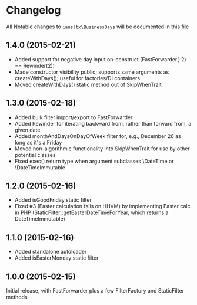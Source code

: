 # Changelog

All Notable changes to `iansltx\BusinessDays` will be documented in this file

## 1.4.0 (2015-02-21)

- Added support for negative day input on-construct (FastForwarder(-2) == Rewinder(2))
- Made constructor visibility public; supports same arguments as createWithDays(); useful for factories/DI containers
- Moved createWithDays() static method out of SkipWhenTrait

## 1.3.0 (2015-02-18)

- Added bulk filter import/export to FastForwarder
- Added Rewinder for iterating backward from, rather than forward from, a given date
- Added monthAndDaysOnDayOfWeek filter for, e.g., December 26 as long as it's a Friday
- Moved non-algorithmic functionality into SkipWhenTrait for use by other potential classes
- Fixed exec() return type when argument subclasses \DateTime or \DateTimeImmutable

## 1.2.0 (2015-02-16)

- Added isGoodFriday static filter
- Fixed #3 (Easter calculation fails on HHVM) by implementing Easter calc in PHP
  (StaticFilter::getEasterDateTimeForYear, which returns a DateTimeImmutable)

## 1.1.0 (2015-02-16)

- Added standalone autoloader
- Added isEasterMonday static filter

## 1.0.0 (2015-02-15)

Initial release, with FastForwarder plus a few FilterFactory and StaticFilter methods
